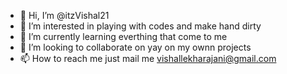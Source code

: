 - 👋 Hi, I’m @itzVishal21
- 👀 I’m interested in playing with codes and make hand dirty
- 🌱 I’m currently learning everthing that come to me
- 💞️ I’m looking to collaborate on yay on my ownn projects
- 📫 How to reach me just mail me vishallekharajani@gmail.com

<!---
itzVishal21/itzVishal21 is a ✨ special ✨ repository because its `README.md` (this file) appears on your GitHub profile.
You can click the Preview link to take a look at your changes.
--->
